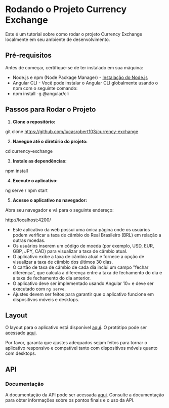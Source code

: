 # Rodando o Projeto Currency Exchange

Este é um tutorial sobre como rodar o projeto Currency Exchange localmente em seu ambiente de desenvolvimento.

## Pré-requisitos

Antes de começar, certifique-se de ter instalado em sua máquina:

- Node.js e npm (Node Package Manager) - [Instalação do Node.js](https://nodejs.org/)
- Angular CLI - Você pode instalar o Angular CLI globalmente usando o npm com o seguinte comando:
- npm install -g @angular/cli


## Passos para Rodar o Projeto

1. **Clone o repositório:**

git clone https://github.com/lucasrobert103/currency-exchange


2. **Navegue até o diretório do projeto:**

cd currency-exchange


3. **Instale as dependências:**

npm install


4. **Execute o aplicativo:**

ng serve / npm start


5. **Acesse o aplicativo no navegador:**

Abra seu navegador e vá para o seguinte endereço:

http://localhost:4200/

- Este aplicativo da web possui uma única página onde os usuários podem verificar a taxa de câmbio do Real Brasileiro (BRL) em relação a outras moedas.
- Os usuários inserem um código de moeda (por exemplo, USD, EUR, GBP, JPY, CAD) para visualizar a taxa de câmbio atual.
- O aplicativo exibe a taxa de câmbio atual e fornece a opção de visualizar a taxa de câmbio dos últimos 30 dias.
- O cartão de taxa de câmbio de cada dia inclui um campo "fechar diferença", que calcula a diferença entre a taxa de fechamento do dia e a taxa de fechamento do dia anterior.
- O aplicativo deve ser implementado usando Angular 10+ e deve ser executado com `ng serve`.
- Ajustes devem ser feitos para garantir que o aplicativo funcione em dispositivos móveis e desktops.

## Layout

O layout para o aplicativo está disponível [aqui](https://www.figma.com/file/hcwecJTI3KNnvy5LiFuYLi/BRL-Exchange-Rate?node-id=401%3A5266). O protótipo pode ser acessado [aqui](https://www.figma.com/proto/hcwecJTI3KNnvy5LiFuYLi/BRL-Exchange-Rate?node-id=401%3A5266).

Por favor, garanta que ajustes adequados sejam feitos para tornar o aplicativo responsivo e compatível tanto com dispositivos móveis quanto com desktops.

## API

### Documentação

A documentação da API pode ser acessada [aqui](https://api-brl-exchange.actionlabs.com.br/api/1.0/swagger-ui.html#/open45rest45controller). Consulte a documentação para obter informações sobre os pontos finais e o uso da API.